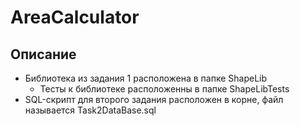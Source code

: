 # AreaCalculator
 ## Описание
- Библиотека из задания 1 расположена в папке ShapeLib
  - Тесты к библиотеке расположенны в папке ShapeLibTests
- SQL-скрипт для второго задания расположен в корне, файл называется Task2DataBase.sql
